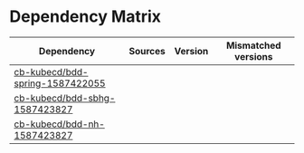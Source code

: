 # Dependency Matrix

Dependency | Sources | Version | Mismatched versions
---------- | ------- | ------- | -------------------
[cb-kubecd/bdd-spring-1587422055](https://github.com/cb-kubecd/bdd-spring-1587422055.git) |  | []() | 
[cb-kubecd/bdd-sbhg-1587423827](https://github.com/cb-kubecd/bdd-sbhg-1587423827.git) |  | []() | 
[cb-kubecd/bdd-nh-1587423827](https://github.com/cb-kubecd/bdd-nh-1587423827.git) |  | []() | 
